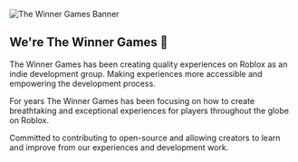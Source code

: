 ![The Winner Games Banner](https://github.com/The-Winner-Games/.github/assets/80087248/881ff398-aae6-4f53-b422-233d44f925f9)

## We're The Winner Games 👑

The Winner Games has been creating quality experiences on Roblox as an indie development group. Making experiences more accessible and empowering the development process.

For years The Winner Games has been focusing on how to create breathtaking and exceptional experiences for players throughout the globe on Roblox.

Committed to contributing to open-source and allowing creators to learn and improve from our experiences and development work. 
